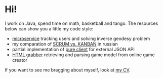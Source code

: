 # Hi!

I work on Java, spend time on math, basketball and tango. The resources below can show you a little my code style:

- [microservice](oftest) tracking users and solving inverse geodesy problem
- my comparation of [SCRUM vs. KANBAN](symbiomark/README.md#scrum-vs-kanban) in russian
- partial implementation of [pure client](../../../vazhno-api) for external JSON API
- [HTML grabber](../../../slone/tree/master/extractor) retrieving and parsing game model from online game creator

If you want to see me bragging about myself, look at [my CV](https://linkedin.com/in/antivoland/en).
